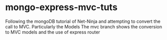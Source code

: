 # mongo-express-mvc-tuts
Following the mongoDB tutorial of Net-Ninja and attempting to convert the call to MVC. Particularly the Models 
The mvc branch shows the conversion to MVC models and the use of express router
